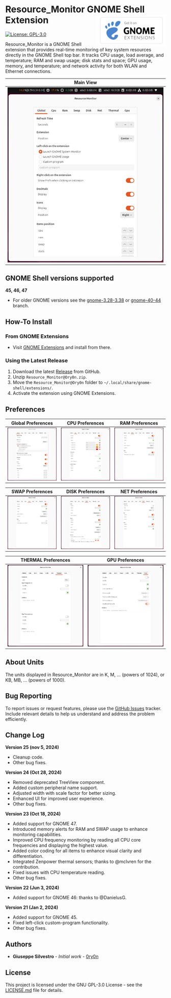[ego]: https://extensions.gnome.org/extension/1634/resource-monitor/

# Resource_Monitor GNOME Shell Extension [<img src="https://raw.githubusercontent.com/andyholmes/gnome-shell-extensions-badge/master/get-it-on-ego.svg?sanitize=true" alt="Get it on GNOME Extensions" height="100" align="right">][ego]
[![License: GPL-3.0](https://img.shields.io/badge/License-GPL--3.0-blue.svg)](https://opensource.org/licenses/GPL-3.0)

Resource_Monitor is a GNOME Shell extension that provides real-time monitoring of key system resources directly in the GNOME Shell top bar. It tracks CPU usage, load average, and temperature; RAM and swap usage; disk stats and space; GPU usage, memory, and temperature; and network activity for both WLAN and Ethernet connections.

| Main View           |
| ------------------- |
| ![Main View](/images/main.png) |

## GNOME Shell versions supported
**45, 46, 47**
- For older GNOME versions see the [gnome-3.28-3.38](../../tree/gnome-3.28-3.38) or [gnome-40-44](../../tree/gnome-40-44) branch.

## How-To Install

### From GNOME Extensions

- Visit [GNOME Extensions](https://extensions.gnome.org/extension/1634/resource-monitor/) and install from there.

### Using the Latest Release

1. Download the latest [Release](../../releases/latest) from GitHub.
2. Unzip `Resource_Monitor@Ory0n.zip`.
3. Move the `Resource_Monitor@Ory0n` folder to `~/.local/share/gnome-shell/extensions/`.
4. Activate the extension using GNOME Extensions.

## Preferences

| Global Preferences | CPU Preferences | RAM Preferences |
| ------------------- | --------------- | --------------- |
| ![Global Preferences](/images/global.png) | ![CPU Preferences](/images/cpu.png) | ![RAM Preferences](/images/ram.png) |

| SWAP Preferences | DISK Preferences | NET Preferences |
| ------------------- | ------------------- | ------------------- |
| ![SWAP Preferences](/images/swap.png) | ![DISK Preferences](/images/disk.png) | ![NET Preferences](/images/net.png) |

| THERMAL Preferences | GPU Preferences |
| ------------------- | ------------------- |
| ![THERMAL Preferences](/images/thermal.png) | ![GPU Preferences](/images/gpu.png) |

## About Units

The units displayed in Resource_Monitor are in K, M, ... (powers of 1024), or KB, MB, ... (powers of 1000).

## Bug Reporting

To report issues or request features, please use the [GitHub Issues](../../issues) tracker. Include relevant details to help us understand and address the problem efficiently.

## Change Log

**Version 25 (nov 5, 2024)**
- Cleanup code.
- Other bug fixes.

**Version 24 (Oct 28, 2024)**
- Removed deprecated TreeView component.
- Added custom peripheral name support.
- Adjusted width with scale factor for better sizing.
- Enhanced UI for improved user experience.
- Other bug fixes.

**Version 23 (Oct 18, 2024)**
- Added support for GNOME 47.
- Introduced memory alerts for RAM and SWAP usage to enhance monitoring capabilities.
- Improved CPU frequency monitoring by reading all CPU core frequencies and displaying the highest value.
- Added color coding for all items to enhance visual clarity and differentiation.
- Integrated Zenpower thermal sensors; thanks to @mclvren for the contribution.
- Fixed issues with CPU temperature reading.
- Other bug fixes.

**Version 22 (Jun 3, 2024)**
- Added support for GNOME 46: thanks to @DanielusG.

**Version 21 (Jan 2, 2024)**
- Added support for GNOME 45.
- Fixed left-click custom-program functionality.
- Other bug fixes.

## Authors

- **Giuseppe Silvestro** - *Initial work* - [0ry0n](https://github.com/0ry0n)

## License

This project is licensed under the GNU GPL-3.0 License - see the [LICENSE.md](/LICENSE) file for details.
